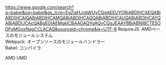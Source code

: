 https://www.google.com/search?q=babel&oq=babel&gs_lcrp=EgZjaHJvbWUyCQgAEEUYORiABDIHCAEQABiABDIHCAIQABiABDIHCAMQABiABDIHCAQQABiABDIHCAUQABiABDIHCAYQABiABDIJCAcQABgEGIAEMgkICBAAGAQYgAQyCQgJEAAYBBiABNIBCTE5ODFqMGoxNagCCLACAQ&sourceid=chrome&ie=UTF-8
RequireJS: AMDペースのモジュールシステム \
Webpack: オープンソースのモジュールバンドラー \
Babel: コンパイラ

AMD UMD